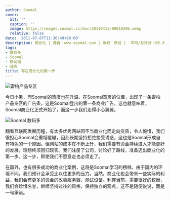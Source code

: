 ```yaml
---
author: Soomal
cover:
  alt: ''
  caption: ''
  image: https://images.soomal.cc/doc/20110413/00010206.webp
  relative: false
date: '2011-07-07T11:36:49+08:00'
description: 商业化 | 源自：www.soomal.com | 版权：原创 |  平均/总评分：09.39/122
tags:
- 数码多
- Soomal
- 新闻稿
- 站务
title: 写在商业化的第一步
---
```


![雷柏产品专区](https://images.soomal.cc/doc/20110707/00011966.webp)



今日小暑，而Soomal的热度也在升温，在Soomal首页的位置，出现了一条雷柏产品专区的广告条，这是Soomal登出的第一条商业广告。这也就意味着，Soomal商业化正式开始了，而这一步我们走得小心翼翼。



![Soomal 数码多](https://images.soomal.cc/doc/20110413/00010206.webp)



翻看互联网发展历程，有太多优秀网站因不当商业化而走向变质，令人惋惜，我们很担心Soomal会重蹈覆辙，因此长期坚持拒绝接受诱惑，这也是Soomal形成自有特色的一个原因。但网站的成本在不断上升，我们需要有资金持续进入才能更好的发展，理想终须回归现实。我们注册了公司，讨论好了路线，准备迈出商业化的第一步。这一步，即使我们不愿意走也必须走了。



在国外，也有很多成功的商业化案例，这将是Soomal学习的榜样。由于国内的环境不同，我们预计会承受比以往更多的压力。当然，商业化也会带来一些实际的利益，我们会有更多的资金的改善服务器、测试设备。利弊当前，需要很好的权衡，我们会珍惜名誉，继续坚持过往的风格，保持独立的观点，这不是随便说说，而是一句承诺。